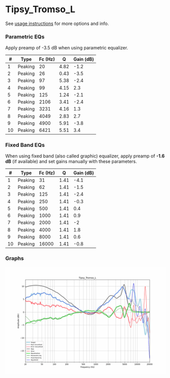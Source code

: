 # Tipsy_Tromso_L
See [usage instructions](https://github.com/jaakkopasanen/AutoEq#usage) for more options and info.

### Parametric EQs
Apply preamp of -3.5 dB when using parametric equalizer.

|   # | Type    |   Fc (Hz) |    Q |   Gain (dB) |
|-----|---------|-----------|------|-------------|
|   1 | Peaking |        20 | 4.82 |        -1.2 |
|   2 | Peaking |        26 | 0.43 |        -3.5 |
|   3 | Peaking |        97 | 5.38 |        -2.4 |
|   4 | Peaking |        99 | 4.15 |         2.3 |
|   5 | Peaking |       125 | 1.24 |        -2.1 |
|   6 | Peaking |      2106 | 3.41 |        -2.4 |
|   7 | Peaking |      3231 | 4.16 |         1.3 |
|   8 | Peaking |      4049 | 2.83 |         2.7 |
|   9 | Peaking |      4900 | 5.91 |        -3.8 |
|  10 | Peaking |      6421 | 5.51 |         3.4 |

### Fixed Band EQs
When using fixed band (also called graphic) equalizer, apply preamp of **-1.6 dB** (if available) and set gains manually with these parameters.

|   # | Type    |   Fc (Hz) |    Q |   Gain (dB) |
|-----|---------|-----------|------|-------------|
|   1 | Peaking |        31 | 1.41 |        -4.1 |
|   2 | Peaking |        62 | 1.41 |        -1.5 |
|   3 | Peaking |       125 | 1.41 |        -2.4 |
|   4 | Peaking |       250 | 1.41 |        -0.3 |
|   5 | Peaking |       500 | 1.41 |         0.4 |
|   6 | Peaking |      1000 | 1.41 |         0.9 |
|   7 | Peaking |      2000 | 1.41 |        -2   |
|   8 | Peaking |      4000 | 1.41 |         1.8 |
|   9 | Peaking |      8000 | 1.41 |         0.6 |
|  10 | Peaking |     16000 | 1.41 |        -0.8 |

### Graphs
![](./Tipsy_Tromso_L.png)
